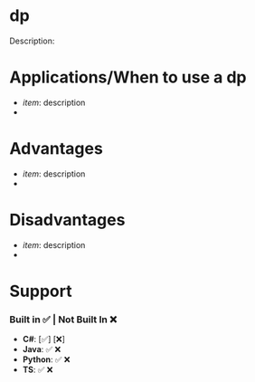 
# **dp**
Description:

# Applications/When to use a dp
- *item*: description
- 

# Advantages 
- *item*: description
- 

# Disadvantages
- *item*: description
- 

# Support
### Built in ✅ | Not Built In ❌
- **C#**:  [✅] [❌]   
- **Java**: ✅ ❌
- **Python**: ✅ ❌
- **TS**: ✅ ❌
            